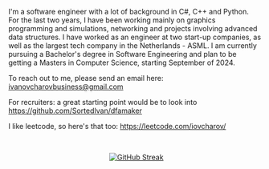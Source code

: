 
I'm a software engineer with a lot of background in C#, C++ and Python. 
For the last two years, I have been working mainly on graphics programming and simulations, networking and projects involving advanced data structures. 
I have worked as an engineer at two start-up companies, as well as the largest tech company in the Netherlands - ASML.
I am currently pursuing a Bachelor's degree in Software Engineering and plan to be getting a Masters in Computer Science, starting September of 2024.

To reach out to me, please send an email here: ivanovcharovbusiness@gmail.com

For recruiters: a great starting point would be to look into https://github.com/SortedIvan/dfamaker

I like leetcode, so here's that too:
https://leetcode.com/iovcharov/

<br/> 

&nbsp;&nbsp;&nbsp;&nbsp;&nbsp;&nbsp;&nbsp;&nbsp;&nbsp;&nbsp;&nbsp;&nbsp;&nbsp;&nbsp;&nbsp;&nbsp;&nbsp;&nbsp;&nbsp;&nbsp;&nbsp;&nbsp;&nbsp;&nbsp;&nbsp;&nbsp;&nbsp;&nbsp;&nbsp;&nbsp;&nbsp;&nbsp;&nbsp;&nbsp;&nbsp;&nbsp;&nbsp;&nbsp;&nbsp;&nbsp;&nbsp;&nbsp;&nbsp;&nbsp;&nbsp;&nbsp;&nbsp;&nbsp;&nbsp;&nbsp;&nbsp;[![GitHub Streak](https://streak-stats.demolab.com?user=sortedivan&theme=dark)](https://git.io/streak-stats)

